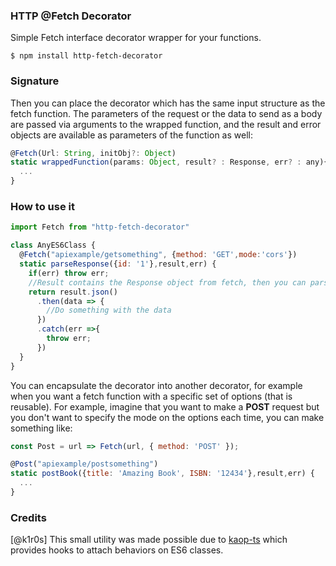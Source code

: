 ### HTTP @Fetch Decorator

Simple Fetch interface decorator wrapper for your functions.

`$ npm install http-fetch-decorator`

### Signature

Then you can place the decorator which has the same input structure as the fetch function. The parameters of the request or the data to send as a body are passed via arguments to the wrapped function, and the result and error objects are available as parameters of the function as well:

```js
@Fetch(Url: String, initObj?: Object)
static wrappedFunction(params: Object, result? : Response, err? : any){
  ...
}
```

### How to use it

```js
import Fetch from "http-fetch-decorator"

class AnyES6Class {
  @Fetch("apiexample/getsomething", {method: 'GET',mode:'cors'})
  static parseResponse({id: '1'},result,err) {
    if(err) throw err;
    //Result contains the Response object from fetch, then you can parse it as a json for example
    return result.json()
      .then(data => {
        //Do something with the data
      })
      .catch(err =>{
        throw err;
      })
  }
}
```
You can encapsulate the decorator into another decorator, for example when you want a fetch function with a specific set of options (that is reusable). For example, imagine that you want to make a **POST** request but you don't want to specify the mode on the options each time, you can make something like:

```js
const Post = url => Fetch(url, { method: 'POST' });

@Post("apiexample/postsomething")
static postBook({title: 'Amazing Book', ISBN: '12434'},result,err) {
  ...
}

```


### Credits
[@k1r0s] This small utility was made possible due to [kaop-ts](https://github.com/k1r0s/kaop-ts) which provides hooks to attach behaviors on ES6 classes.